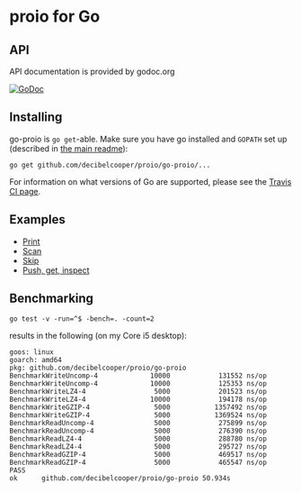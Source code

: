 # proio for Go
## API
API documentation is provided by godoc.org

[![GoDoc](https://godoc.org/github.com/decibelcooper/proio/go-proio?status.svg)](https://godoc.org/github.com/decibelcooper/proio/go-proio)

## Installing
go-proio is `go get`-able.  Make sure you have go installed and `GOPATH` set up (described in [the main readme](../README.md)):
```shell
go get github.com/decibelcooper/proio/go-proio/...
```

For information on what versions of Go are supported, please see the [Travis CI page](https://travis-ci.org/decibelcooper/proio).

## Examples
* [Print](example_print_test.go)
* [Scan](example_scan_test.go)
* [Skip](example_skip_test.go)
* [Push, get, inspect](example_pushGetInspect_test.go)

## Benchmarking
```shell
go test -v -run=^$ -bench=. -count=2
```
results in the following (on my Core i5 desktop):
```
goos: linux
goarch: amd64
pkg: github.com/decibelcooper/proio/go-proio
BenchmarkWriteUncomp-4             10000            131552 ns/op
BenchmarkWriteUncomp-4             10000            125353 ns/op
BenchmarkWriteLZ4-4                 5000            201523 ns/op
BenchmarkWriteLZ4-4                10000            194178 ns/op
BenchmarkWriteGZIP-4                5000           1357492 ns/op
BenchmarkWriteGZIP-4                5000           1369524 ns/op
BenchmarkReadUncomp-4               5000            275899 ns/op
BenchmarkReadUncomp-4               5000            276390 ns/op
BenchmarkReadLZ4-4                  5000            288780 ns/op
BenchmarkReadLZ4-4                  5000            295727 ns/op
BenchmarkReadGZIP-4                 5000            469517 ns/op
BenchmarkReadGZIP-4                 5000            465547 ns/op
PASS
ok      github.com/decibelcooper/proio/go-proio 50.934s
```
